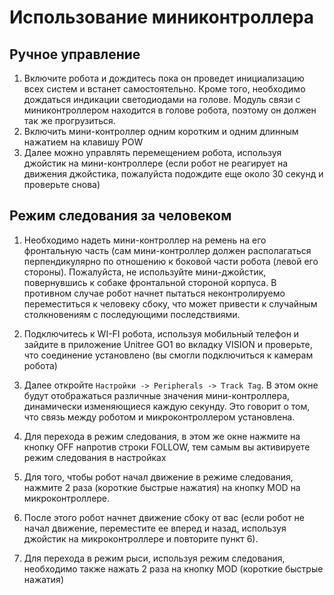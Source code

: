 # Использование миниконтроллера

## Ручное управление

1. Включите робота и дождитесь пока он проведет инициализацию всех систем и встанет самостоятельно. Кроме того, необходимо дождаться индикации светодиодами на голове. Модуль связи с миниконтроллером находится в голове робота, поэтому он должен так же прогрузиться.
2. Включить мини-контроллер одним коротким и одним длинным нажатием на клавишу POW
3. Далее можно управлять перемещением робота, используя джойстик на мини-контроллере (если робот не реагирует на движения джойстика, пожалуйста подождите еще около 30 секунд и проверьте снова)

## Режим следования за человеком
1. Необходимо надеть мини-контроллер на ремень на его фронтальную часть (сам мини-контроллер должен располагаться перпендикулярно по отношению к боковой части робота (левой его стороны). Пожалуйста, не используйте мини-джойстик, повернувшись к собаке фронтальной стороной корпуса. В противном случае робот начнет пытаться неконтролируемо переместиться к человеку сбоку, что может привести к случайным столкновениям с последующими последствиями.

2. Подключитесь к WI-FI робота, используя мобильный телефон и зайдите в
приложение Unitree GO1 во вкладку VISION и проверьте, что соединение
установлено (вы смогли подключиться к камерам робота)

3. Далее откройте `Настройки -> Peripherals -> Track Tag`. В этом окне будут отображаться различные значения мини-контроллера, динамически изменяющиеся каждую секунду. Это говорит о том, что связь между роботом и микроконтроллером установлена.

4. Для перехода в режим следования, в этом же окне нажмите на кнопку OFF напротив строки FOLLOW, тем самым вы активируете режим следования в настройках

5. Для того, чтобы робот начал движение в режиме следования, нажмите 2 раза (короткие быстрые нажатия) на кнопку MOD на микроконтроллере.

6. После этого робот начнет движение сбоку от вас (если робот не начал движение, переместите ее вперед и назад, используя джойстик на микроконтроллере и повторите пункт 6).

7. Для перехода в режим рыси, используя режим следования, необходимо также нажать 2 раза на кнопку MOD (короткие быстрые нажатия)
